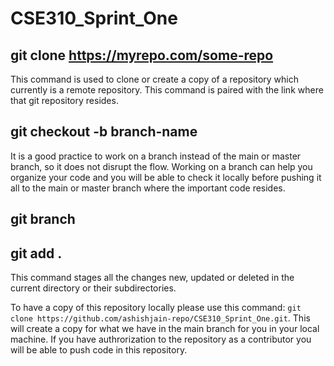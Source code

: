 # CSE310_Sprint_One

## git clone https://myrepo.com/some-repo
This command is used to clone or create a copy of a repository which currently is a remote repository. This command is paired with the link where that git repository resides.

## git checkout -b branch-name
It is a good practice to work on a branch instead of the main or master branch, so it does not disrupt the flow. Working on a branch can help you organize your code and you will be able to check it locally before pushing it all to the main or master branch where the important code resides.

## git branch

## git add .
This command stages all the changes new, updated or deleted in the current directory or their subdirectories.


To have a copy of this repository locally please use this command: `git clone https://github.com/ashishjain-repo/CSE310_Sprint_One.git`. This will create a copy for what we have in the main branch for you in your local machine. If you have authrorization to the repository as a contributor you will be able to push code in this repository.

